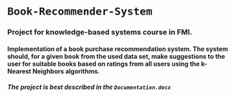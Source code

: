 ﻿# `Book-Recommender-System`
### Project for knowledge-based systems course in FMI.
#### Implementation of a book purchase recommendation system. The system should, for a given book from the used data set, make suggestions to the user for suitable books based on ratings from all users using the k-Nearest Neighbors algorithms.
##### The project is best described in the `Documentation.docx`
